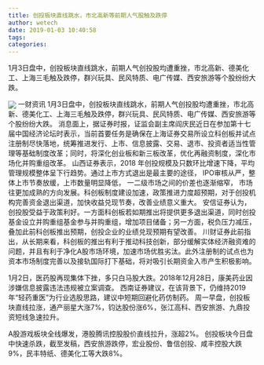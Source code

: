 ```yaml
---
title: 创投板块直线跳水，市北高新等前期人气股触及跌停
author: wetech
date: 2019-01-03 10:40:58
tags: 
categories: 
---
```

1月3日盘中，创投板块直线跳水，前期人气创投股均遭重挫，市北高新、德美化工、上海三毛触及跌停，群兴玩具、民风特质、电广传媒、西安旅游等个股纷纷大跌。
<!-- more -->
<img align="center" border="0" src="https://imgcdn.yicai.com/uppics/images/2019/01/a9a8e787d8df58b76afa6a1925971291.jpg" />
一财资讯
1月3日盘中，创投板块直线跳水，前期人气创投股均遭重挫，市北高新、德美化工、上海三毛触及跌停，群兴玩具、民风特质、电广传媒、西安旅游等个股纷纷大跌。
消息面上，据证券时报，证监会副主席阎庆民近日在参加第十七届中国经济论坛时表示，当前首要任务是确保在上海证券交易所设立科创板并试点注册制尽快落地，统筹推进发行、上市、信息披露、交易、退市、投资者适当性管理等基础制度改革；同时，将深化创业板和新三板改革，优化再融资制度，深化市场化并购重组改革。
山西证券表示，2018 年创投规模及只数环比增速下降，平均管理规模整体呈下行趋势。通过上市方式退出是最主要的途径， IPO审核从严，整体上市节奏放缓，上市数量明显降低， 一二级市场之间的价差也逐渐缩窄， 市场往更加成熟的方向发展。科创板制度建设加速，政策推进力度超预期，对于创投机构完善资金退出渠道，加快收益兑现节奏，改善业绩意义重大。
安信证券认为，创投股受益于政策利好。一方面科创板若如期推出将提供更多退出渠道，同时创投基金设立并购重组基金参与并购重组，增加项目储备；另一方面，税负压力减压，叠加此前科创板推出预期，创投企业的业绩兑现预期有望改善。
川财证券此前指出，从长期来看，科创板的推出有利于推动科技创新，部分缓解实体经济融资难的问题，并且有利于净化A股市场环境，加速市场优胜劣汰。此外注册制的试点也为资本市场制度完善以及接轨国际打下基础，将对吸引长期资金入市产生积极影响。
 
 
1月2日，医药股再现集体下挫，多只白马股大跌。2018年12月28日，康美药业因涉嫌信息披露违法违规被立案调查。
西南证券建议，在该背景下，仍维持2019年“轻药重医”为行业选股思路，建议中短期回避化药仿制药。
周一早盘，创投板块直线拉涨，通产丽星大涨7%，钧达股份涨6%，张江高科、西安旅游、九鼎投资短线急速拉升。
A股游戏板块全线爆发，港股腾讯控股股价直线拉升，涨超2%。
创投板块今日盘中快速杀跌，截至发稿，西安旅游跌停，宏业股份、鲁信创投、咸丰控股大跌9%，民丰特纸、德美化工等大跌8%。
